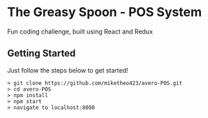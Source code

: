 # The Greasy Spoon - POS System
Fun coding challenge, built using React and Redux

## Getting Started
Just follow the steps below to get started!

```
> git clone https://github.com/miketheo423/avero-POS.git
> cd avero-POS
> npm install
> npm start
> navigate to localhost:8080
```
